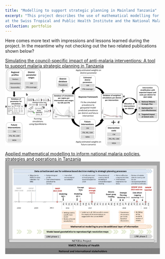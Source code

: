 ```yaml
---
title: "Modelling to support strategic planning in Mainland Tanzania"
excerpt: "This project describes the use of mathematical modelling for planning of malaria intervention strategies embedded within the long-term collaboration between the Health Intervention Unit's NETCELL project and the Infectious Disease Modelling Unit 
at the Swiss Tropical and Public Health Institute and the National Malaria Control Programme in Tanzania and other partners.  <br/><img src='/images/IMAG1448.jpg'>"
collection: portfolio
---
```


Here comes more text with impressions and lessons learned during the project. 
In the meantime why not checking out the two related publications shown below?

[Simulating the council-specific impact of anti-malaria interventions: A tool to support malaria strategic planning in Tanzania](https://pubmed.ncbi.nlm.nih.gov/32074112/)
<br/><img src='/images/journal.pone.0228469.g001.PNG'>

[Applied mathematical modelling to inform national malaria policies, strategies and operations in Tanzania](https://pubmed.ncbi.nlm.nih.gov/32122342/)
<br/><img src='/images/12936_2020_3173_Fig1_HTML.jpg'>
